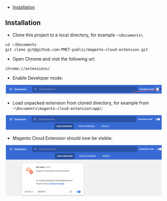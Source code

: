 * [Installation](#installation)

## Installation

* Clone this project to a local directory, for example `~\Documents\`

```
cd ~/Documents
git clone git@github.com:PMET-public/magento-cloud-extension.git
```

* Open Chrome and visit the following url:

```
chrome://extensions/
```

* Enable Developer mode:

<center><img width="500" height="auto" src="docs/images/01-dev.png" alt="01 Enable Dev Mode" /></center>

* Load unpacked extension from cloned directory, for example from `~\Documents\magento-cloud-extension\app\`:

<center><img width="500" height="auto" src="docs/images/02-dev.png" alt="02 Enable Dev Mode" /></center>

* Magento Cloud Extension should now be visible:

<center><img width="500" height="auto" src="docs/images/03-dev.png" alt="02 Enable Dev Mode" /></center>

